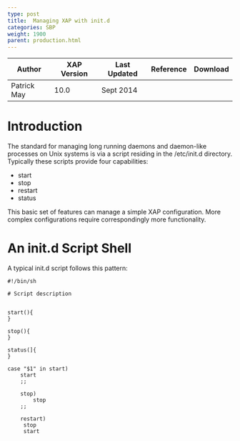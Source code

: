 ```yaml
---
type: post
title:  Managing XAP with init.d
categories: SBP
weight: 1900
parent: production.html
---
```



|Author|XAP Version|Last Updated | Reference | Download |
|------|-----------|-------------|-----------|----------|
| Patrick May| 10.0 | Sept 2014|    |    |




# Introduction
The standard for managing long running daemons and daemon-like processes on Unix
systems is via a script residing in the /etc/init.d directory. Typically these scripts provide
four capabilities:

- start<br>
- stop <br>
- restart<br>
- status

This basic set of features can manage a simple   XAP configuration. More complex configurations require correspondingly more functionality.

# An init.d Script Shell
A typical init.d script follows this pattern:


```console
#!/bin/sh

# Script description


start(){
}

stop(){
}

status(]{
}

case "$1" in start)
    start
    ;;

    stop)
        stop
    ;;

    restart)
     stop
     start
   
```